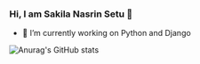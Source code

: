 ### Hi, I am Sakila Nasrin Setu 👋

<!-- **sakilanasrinsetu/sakilanasrinsetu** is a ✨ _special_ ✨ repository because its `README.md` (this file) appears on your GitHub profile. -->

<!-- Here are some ideas to get you started: -->

- 🔭 I’m currently working on Python and Django
<!-- - 🌱 I’m currently learning Vue JS -->
<!-- - 👯 I’m looking to collaborate on ...
- 🤔 I’m looking for help with ...
- 💬 Ask me about ...
- 📫 How to reach me: ...
- 😄 Pronouns: ...
- ⚡ Fun fact: ...  -->

<!-- ![Anurag's GitHub stats](https://github-readme-stats.vercel.app/api?username=sakilanasrinsetu&hide=contribs,prs) -->
<!-- [![Anurag's github stats](https://github-readme-stats.vercel.app/api?username=sakilanasrinsetu)](https://github.com/sakilanasrinsetu/) -->
![Anurag's GitHub stats](https://github-readme-stats.vercel.app/api?username=sakilanasrinsetu&show_icons=true&theme=radical)


<!-- [![Top Langs](https://github-readme-stats.vercel.app/api/top-langs/?username=sakilanasrinsetu&layout=compact)](https://github.com/sakilanasrinsetu/) -->




<!-- ![Harshal Jadhav Medium](https://mediumblog-cards.vercel.app/getMediumBlogs?username=harshalrj25)](https://medium.com/@harshalrj25) -->
<!-- 
 git branch statble
 git checkout master
 git merge hotfix 
 git branch -d hotfix

def post_json_response(request):
    post_qs = Post.objects.all()[0:1]
    post_list = list(post_qs.values())
    return JsonResponse(post_list, safe=False)

def post_response(request):
    # response = requests.get('https://api.covid19api.com/countries').json()
    response = requests.get('https://127.0.0.1/post_json_response/', verify=False)
    # requests.get('https://google.com', verify=False)
    # r = requests.post(url, data=json.dumps(payload), headers=headers, timeout=5)
    # time.sleep(5)
    print('sleep')
    context= {
        'response':response
    }
    return render(request, 'dashboard/check.html', context)
-->
